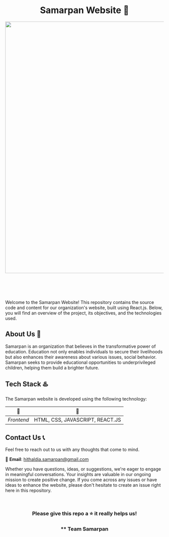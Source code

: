<h1 align="center">
Samarpan Website 🌟
</h1>

<div align="center" style="margin-bottom: 50px;">
  <img src="https://i.postimg.cc/MK0HGXsY/imgd.jpg" width="800" />
</div>
<br><br>
Welcome to the Samarpan Website! This repository contains the source code and content for our organization's website, built using React.js. Below, you will find an overview of the project, its objectives, and the technologies used.

## About Us :star2:

Samarpan is an organization that believes in the transformative power of education. Education not only enables individuals to secure their livelihoods but also enhances their awareness about various issues, social behavior. Samarpan seeks to provide educational opportunities to underprivileged children, helping them build a brighter future.


## Tech Stack ♨️

The Samarpan website is developed using the following technology:

📑  |  🧩
------------- | -------------
_Frontend_  |  HTML, CSS, JAVASCRIPT, REACT.JS

## Contact Us 📞

Feel free to reach out to us with any thoughts that come to mind.

📧 **Email**: <a href="mailto:hithaldia.samarpan@gmail.com">hithaldia.samarpan@gmail.com</a>

Whether you have questions, ideas, or suggestions, we're eager to engage in meaningful conversations. Your insights are valuable in our ongoing mission to create positive change. If you come across any issues or have ideas to enhance the website, please don't hesitate to create an issue right here in this repository.

<br>
<h3 align="center">
  Please give this repo a ⭐ it really helps us!
</h3>
<h3 align="center">
  <strong>** Team Samarpan</strong>
</h3>

